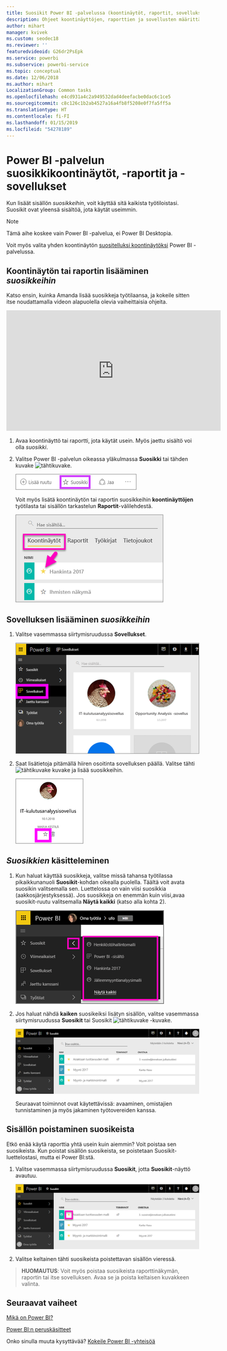```yaml
---
title: Suosikit Power BI -palvelussa (koontinäytöt, raportit, sovellukset)
description: Ohjeet koontinäyttöjen, raporttien ja sovellusten määrittämisestä suosikeiksi Power BI -palvelussa
author: mihart
manager: kvivek
ms.custom: seodec18
ms.reviewer: ''
featuredvideoid: G26dr2PsEpk
ms.service: powerbi
ms.subservice: powerbi-service
ms.topic: conceptual
ms.date: 12/06/2018
ms.author: mihart
LocalizationGroup: Common tasks
ms.openlocfilehash: e4cd931a4c2a949532dad4deefacbe0dac6c1ce5
ms.sourcegitcommit: c8c126c1b2ab4527a16a4fb8f5208e0f7fa5ff5a
ms.translationtype: HT
ms.contentlocale: fi-FI
ms.lasthandoff: 01/15/2019
ms.locfileid: "54278189"
---
```

# <a name="favorite-dashboards-reports-and-apps-in-power-bi-service"></a>Power BI -palvelun suosikkikoontinäytöt, -raportit ja -sovellukset
Kun lisäät sisällön *suosikkeihin*, voit käyttää sitä kaikista työtiloistasi.  Suosikit ovat yleensä sisältöä, jota käytät useimmin.

> [!NOTE]
> Tämä aihe koskee vain Power BI -palvelua, ei Power BI Desktopia.
> 
> 

Voit myös valita yhden koontinäytön [suositelluksi koontinäytöksi](end-user-featured.md) Power BI -palvelussa.

## <a name="add-a-dashboard-or-report-as-a-favorite"></a>Koontinäytön tai raportin lisääminen *suosikkeihin*
Katso ensin, kuinka Amanda lisää suosikkeja työtilaansa, ja kokeile sitten itse noudattamalla videon alapuolella olevia vaiheittaisia ohjeita.

<iframe width="560" height="315" src="https://www.youtube.com/embed/G26dr2PsEpk" frameborder="0" allowfullscreen></iframe>


1. Avaa koontinäyttö tai raportti, jota käytät usein. Myös jaettu sisältö voi olla *suosikki*.
2. Valitse Power BI -palvelun oikeassa yläkulmassa **Suosikki** tai tähden kuvake ![tähtikuvake](./media/end-user-favorite/power-bi-favorite-icon.png).
   
   ![Suosikki-kuvake](./media/end-user-favorite/powerbi-dashboard-favorite.png)
   
   Voit myös lisätä koontinäytön tai raportin suosikkeihin **koontinäyttöjen** työtilasta tai sisällön tarkastelun **Raportit**-välilehdestä.
   
   ![Koontinäyttö-välilehti, jossa on keltainen tähti](./media/end-user-favorite/power-bi-dashboard-favorite.png)

## <a name="add-an-app-as-a-favorite"></a>Sovelluksen lisääminen *suosikkeihin*

1. Valitse vasemmassa siirtymisruudussa **Sovellukset**.

   ![koontinäyttö](./media/end-user-favorite/power-bi-favorite-apps.png)

2. Saat lisätietoja pitämällä hiiren osoitinta sovelluksen päällä.  Valitse tähti ![tähtikuvake](./media/end-user-favorite/power-bi-favorite-icon.png)  kuvake ja lisää suosikkeihin.
   
   ![hiiren osoittimen pitäminen sovelluksen päällä](./media/end-user-favorite/power-bi-favorite-app.png)

## <a name="working-with-favorites"></a>*Suosikkien* käsitteleminen
1. Kun haluat käyttää suosikkeja, valitse missä tahansa työtilassa pikaikkunanuoli **Suosikit**-kohdan oikealla puolella.  Täältä voit avata suosikin valitsemalla sen. Luettelossa on vain viisi suosikkia (aakkosjärjestyksessä). Jos suosikkeja on enemmän kuin viisi,avaa suosikit-ruutu valitsemalla **Näytä kaikki** (katso alla kohta 2). 
   
   ![Suosikit-pikaikkuna](./media/end-user-favorite/power-bi-favorite-flyout-new.png)
2. Jos haluat nähdä **kaiken** suosikeiksi lisätyn sisällön, valitse vasemmassa siirtymisruudussa **Suosikit** tai Suosikit ![tähtikuvake](./media/end-user-favorite/power-bi-favorites-icon.png) -kuvake.  
   
    ![suosikki-ikkuna](./media/end-user-favorite/power-bi-favorites-screen.png)
   
   Seuraavat toiminnot ovat käytettävissä: avaaminen, omistajien tunnistaminen ja myös jakaminen työtovereiden kanssa.

## <a name="unfavorite-content"></a>Sisällön poistaminen suosikeista
Etkö enää käytä raporttia yhtä usein kuin aiemmin?  Voit poistaa sen suosikeista. Kun poistat sisällön suosikeista, se poistetaan Suosikit-luettelostasi, mutta ei Power BI:stä.

1. Valitse vasemmassa siirtymisruudussa **Suosikit**, jotta **Suosikit**-näyttö avautuu.
   
   ![Suosikit-näyttö](./media/end-user-favorite/power-bi-unfavorites-screen.png)
2. Valitse keltainen tähti suosikeista poistettavan sisällön vieressä.

> **HUOMAUTUS**: Voit myös poistaa suosikeista raporttinäkymän, raportin tai itse sovelluksen. Avaa se ja poista keltaisen kuvakkeen valinta.   
> 
> 

## <a name="next-steps"></a>Seuraavat vaiheet
[Mikä on Power BI?](../power-bi-overview.md)

[Power BI:n peruskäsitteet](end-user-basic-concepts.md)

Onko sinulla muuta kysyttävää? [Kokeile Power BI -yhteisöä](http://community.powerbi.com/)

